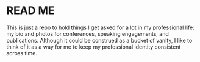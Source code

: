 # READ ME

This is just a repo to hold things I get asked for a lot in my professional life: my bio and photos for conferences, speaking engagements, and publications. Although it could be construed as a bucket of vanity, I like to think of it as a way for me to keep my professional identity consistent across time.

